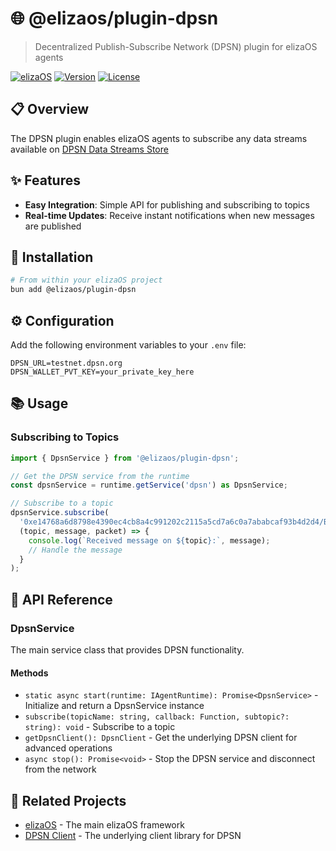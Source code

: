 # 🌐 @elizaos/plugin-dpsn

> Decentralized Publish-Subscribe Network (DPSN) plugin for elizaOS agents

[![elizaOS](https://img.shields.io/badge/elizaOS-plugin-blue)](https://github.com/elizaOS/eliza)
[![Version](https://img.shields.io/badge/version-1.0.0--beta.2-brightgreen)](https://github.com/elizaOS/eliza)
[![License](https://img.shields.io/badge/license-MIT-green)](LICENSE)

## 📋 Overview

The DPSN plugin enables elizaOS agents to subscribe any data streams available on [DPSN Data Streams Store](https://streams.dpsn.org/)

## ✨ Features

- **Easy Integration**: Simple API for publishing and subscribing to topics
- **Real-time Updates**: Receive instant notifications when new messages are published

## 🚀 Installation

```bash
# From within your elizaOS project
bun add @elizaos/plugin-dpsn
```

## ⚙️ Configuration

Add the following environment variables to your `.env` file:

```
DPSN_URL=testnet.dpsn.org
DPSN_WALLET_PVT_KEY=your_private_key_here
```

## 📚 Usage

### Subscribing to Topics

```typescript
import { DpsnService } from '@elizaos/plugin-dpsn';

// Get the DPSN service from the runtime
const dpsnService = runtime.getService('dpsn') as DpsnService;

// Subscribe to a topic
dpsnService.subscribe(
  '0xe14768a6d8798e4390ec4cb8a4c991202c2115a5cd7a6c0a7ababcaf93b4d2d4/BTCUSDT/ticker',
  (topic, message, packet) => {
    console.log(`Received message on ${topic}:`, message);
    // Handle the message
  }
);
```

## 📖 API Reference

### DpsnService

The main service class that provides DPSN functionality.

#### Methods

- `static async start(runtime: IAgentRuntime): Promise<DpsnService>` - Initialize and return a DpsnService instance
- `subscribe(topicName: string, callback: Function, subtopic?: string): void` - Subscribe to a topic
- `getDpsnClient(): DpsnClient` - Get the underlying DPSN client for advanced operations
- `async stop(): Promise<void>` - Stop the DPSN service and disconnect from the network

## 🔗 Related Projects

- [elizaOS](https://github.com/elizaOS/eliza) - The main elizaOS framework
- [DPSN Client](https://www.npmjs.com/package/dpsn-client) - The underlying client library for DPSN
